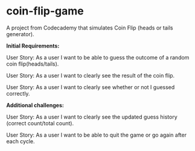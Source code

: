 # coin-flip-game
A project from Codecademy that simulates Coin Flip (heads or tails generator).


**Initial Requirements:**

User Story: As a user I want to be able to guess the outcome of a random coin flip(heads/tails).

User Story: As a user I want to clearly see the result of the coin flip.

User Story: As a user I want to clearly see whether or not I guessed correctly.


**Additional challenges:**

User Story: As a user I want to clearly see the updated guess history (correct count/total count).

User Story: As a user I want to be able to quit the game or go again after each cycle.
